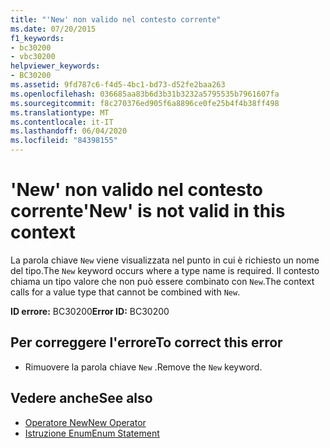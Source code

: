 ```yaml
---
title: "'New' non valido nel contesto corrente"
ms.date: 07/20/2015
f1_keywords:
- bc30200
- vbc30200
helpviewer_keywords:
- BC30200
ms.assetid: 9fd787c6-f4d5-4bc1-bd73-d52fe2baa263
ms.openlocfilehash: 036685aa83b6d3b31b3232a5795535b7961607fa
ms.sourcegitcommit: f8c270376ed905f6a8896ce0fe25b4f4b38ff498
ms.translationtype: MT
ms.contentlocale: it-IT
ms.lasthandoff: 06/04/2020
ms.locfileid: "84398155"
---
```

# <a name="new-is-not-valid-in-this-context"></a><span data-ttu-id="7fbab-102">'New' non valido nel contesto corrente</span><span class="sxs-lookup"><span data-stu-id="7fbab-102">'New' is not valid in this context</span></span>
<span data-ttu-id="7fbab-103">La parola chiave `New` viene visualizzata nel punto in cui è richiesto un nome del tipo.</span><span class="sxs-lookup"><span data-stu-id="7fbab-103">The `New` keyword occurs where a type name is required.</span></span> <span data-ttu-id="7fbab-104">Il contesto chiama un tipo valore che non può essere combinato con `New`.</span><span class="sxs-lookup"><span data-stu-id="7fbab-104">The context calls for a value type that cannot be combined with `New`.</span></span>  
  
 <span data-ttu-id="7fbab-105">**ID errore:** BC30200</span><span class="sxs-lookup"><span data-stu-id="7fbab-105">**Error ID:** BC30200</span></span>  
  
## <a name="to-correct-this-error"></a><span data-ttu-id="7fbab-106">Per correggere l'errore</span><span class="sxs-lookup"><span data-stu-id="7fbab-106">To correct this error</span></span>  
  
- <span data-ttu-id="7fbab-107">Rimuovere la parola chiave `New` .</span><span class="sxs-lookup"><span data-stu-id="7fbab-107">Remove the `New` keyword.</span></span>  
  
## <a name="see-also"></a><span data-ttu-id="7fbab-108">Vedere anche</span><span class="sxs-lookup"><span data-stu-id="7fbab-108">See also</span></span>

- [<span data-ttu-id="7fbab-109">Operatore New</span><span class="sxs-lookup"><span data-stu-id="7fbab-109">New Operator</span></span>](../language-reference/operators/new-operator.md)
- [<span data-ttu-id="7fbab-110">Istruzione Enum</span><span class="sxs-lookup"><span data-stu-id="7fbab-110">Enum Statement</span></span>](../language-reference/statements/enum-statement.md)
